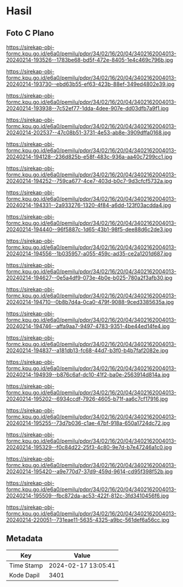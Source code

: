 # Hasil

## Foto C Plano

https://sirekap-obj-formc.kpu.go.id/e6a0/pemilu/pdpr/34/02/16/20/04/3402162004013-20240214-193526--1783be68-bd5f-472e-8405-1e4c469c796b.jpg

https://sirekap-obj-formc.kpu.go.id/e6a0/pemilu/pdpr/34/02/16/20/04/3402162004013-20240214-193730--ebd63b55-ef63-423b-88ef-349ed4802e39.jpg

https://sirekap-obj-formc.kpu.go.id/e6a0/pemilu/pdpr/34/02/16/20/04/3402162004013-20240214-193938--7c52ef77-1dda-4dee-907e-dd03dfb7a9f1.jpg

https://sirekap-obj-formc.kpu.go.id/e6a0/pemilu/pdpr/34/02/16/20/04/3402162004013-20240214-202537--47c08b51-3731-4e53-ab8e-3909dffa0168.jpg

https://sirekap-obj-formc.kpu.go.id/e6a0/pemilu/pdpr/34/02/16/20/04/3402162004013-20240214-194128--236d825b-e58f-483c-936a-aa40c7299cc1.jpg

https://sirekap-obj-formc.kpu.go.id/e6a0/pemilu/pdpr/34/02/16/20/04/3402162004013-20240214-194252--759ca677-4ce7-403d-b0c7-9d3cfcf5732a.jpg

https://sirekap-obj-formc.kpu.go.id/e6a0/pemilu/pdpr/34/02/16/20/04/3402162004013-20240214-194331--2a933276-1320-4f84-a6dd-123f03acdda4.jpg

https://sirekap-obj-formc.kpu.go.id/e6a0/pemilu/pdpr/34/02/16/20/04/3402162004013-20240214-194440--96f5887c-1d65-43b1-98f5-dee88d6c2de3.jpg

https://sirekap-obj-formc.kpu.go.id/e6a0/pemilu/pdpr/34/02/16/20/04/3402162004013-20240214-194556--1b035957-a055-459c-ad35-ce2a1201d687.jpg

https://sirekap-obj-formc.kpu.go.id/e6a0/pemilu/pdpr/34/02/16/20/04/3402162004013-20240214-194627--0e5a4df9-073e-4b0e-b025-780a2f3afb30.jpg

https://sirekap-obj-formc.kpu.go.id/e6a0/pemilu/pdpr/34/02/16/20/04/3402162004013-20240214-194710--0b8b7d4a-0ca0-479f-9088-9ced3385635a.jpg

https://sirekap-obj-formc.kpu.go.id/e6a0/pemilu/pdpr/34/02/16/20/04/3402162004013-20240214-194746--affa9aa7-9497-4783-9351-4be44ed14fe4.jpg

https://sirekap-obj-formc.kpu.go.id/e6a0/pemilu/pdpr/34/02/16/20/04/3402162004013-20240214-194837--a181db13-fc68-44d7-b3f0-b4b7faf2082e.jpg

https://sirekap-obj-formc.kpu.go.id/e6a0/pemilu/pdpr/34/02/16/20/04/3402162004013-20240214-194939--b876c6af-dc10-41f2-ba0e-2563914d814a.jpg

https://sirekap-obj-formc.kpu.go.id/e6a0/pemilu/pdpr/34/02/16/20/04/3402162004013-20240214-195202--6934ccdf-7926-4605-b71f-aa6c7cf17916.jpg

https://sirekap-obj-formc.kpu.go.id/e6a0/pemilu/pdpr/34/02/16/20/04/3402162004013-20240214-195255--73d7b036-c1ae-47bf-918a-650a1724dc72.jpg

https://sirekap-obj-formc.kpu.go.id/e6a0/pemilu/pdpr/34/02/16/20/04/3402162004013-20240214-195329--f0c84d22-25f3-4c80-9e7d-b7e47246a1c0.jpg

https://sirekap-obj-formc.kpu.go.id/e6a0/pemilu/pdpr/34/02/16/20/04/3402162004013-20240214-195420--a9e770d7-37d9-459d-9614-cd95f398f52b.jpg

https://sirekap-obj-formc.kpu.go.id/e6a0/pemilu/pdpr/34/02/16/20/04/3402162004013-20240214-195509--fbc872da-ac53-422f-812c-3fd3410456f6.jpg

https://sirekap-obj-formc.kpu.go.id/e6a0/pemilu/pdpr/34/02/16/20/04/3402162004013-20240214-220051--731eae11-5635-4325-a9bc-561def6a56cc.jpg


## Metadata

| Key        | Value               |
| ---------- | ------------------- |
| Time Stamp | 2024-02-17 13:05:41 |
| Kode Dapil | 3401                |



